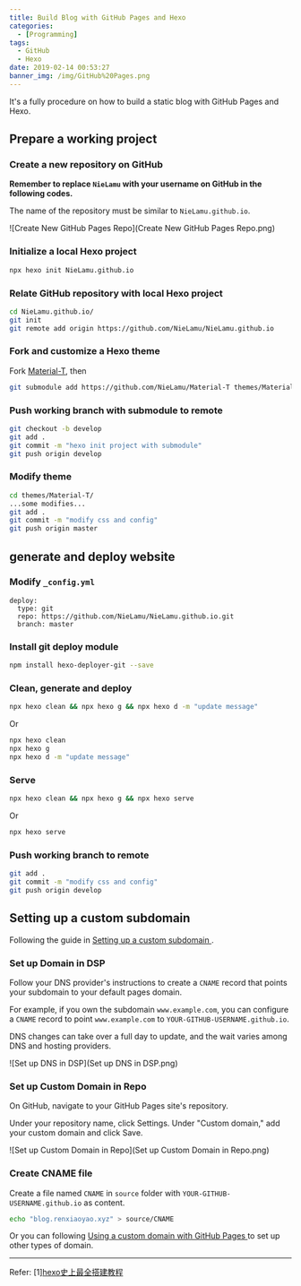 ```yaml
---
title: Build Blog with GitHub Pages and Hexo
categories:
  - [Programming]
tags:
  - GitHub
  - Hexo
date: 2019-02-14 00:53:27
banner_img: /img/GitHub%20Pages.png
---
```


It's a fully procedure on how to build a static blog with GitHub Pages and Hexo.

## Prepare a working project

### Create a new repository on GitHub

**Remember to replace `NieLamu` with your username on GitHub in the following codes.**

The name of the repository must be similar to `NieLamu.github.io`.

![Create New GitHub Pages Repo](Create New GitHub Pages Repo.png)

### Initialize a local Hexo project
```bash
npx hexo init NieLamu.github.io
```

### Relate GitHub repository with local Hexo project

```bash
cd NieLamu.github.io/
git init
git remote add origin https://github.com/NieLamu/NieLamu.github.io
```

### Fork and customize a Hexo theme

Fork [Material-T](https://github.com/invom/Material-T), then

```bash
git submodule add https://github.com/NieLamu/Material-T themes/Material-T
```

### Push working branch with submodule to remote

```bash
git checkout -b develop
git add .
git commit -m "hexo init project with submodule"
git push origin develop
```

### Modify theme 

```bash
cd themes/Material-T/
...some modifies...
git add .
git commit -m "modify css and config"
git push origin master
```

## generate and deploy website

### Modify `_config.yml`

```
deploy:
  type: git
  repo: https://github.com/NieLamu/NieLamu.github.io.git
  branch: master
```

### Install git deploy module

```bash
npm install hexo-deployer-git --save
```

### Clean, generate and deploy

```bash
npx hexo clean && npx hexo g && npx hexo d -m "update message"
```

Or

```bash
npx hexo clean
npx hexo g
npx hexo d -m "update message"
```

### Serve

```bash
npx hexo clean && npx hexo g && npx hexo serve
```

Or

```bash
npx hexo serve
```

### Push working branch to remote

```bash
git add .
git commit -m "modify css and config"
git push origin develop
```

## Setting up a custom subdomain

Following the guide in [Setting up a custom subdomain
](https://help.github.com/articles/setting-up-a-custom-subdomain/).

### Set up Domain in DSP

Follow your DNS provider's instructions to create a `CNAME` record that points your subdomain to your default pages domain. 

For example, if you own the subdomain `www.example.com`, you can configure a `CNAME` record to point `www.example.com` to `YOUR-GITHUB-USERNAME.github.io`. 

DNS changes can take over a full day to update, and the wait varies among DNS and hosting providers.

![Set up DNS in DSP](Set up DNS in DSP.png)

### Set up Custom Domain in Repo
On GitHub, navigate to your GitHub Pages site's repository.

Under your repository name, click Settings.
Under "Custom domain," add your custom domain and click Save.

![Set up Custom Domain in Repo](Set up Custom Domain in Repo.png)

### Create CNAME file
Create a file named `CNAME` in `source` folder with `YOUR-GITHUB-USERNAME.github.io` as content.

```bash
echo "blog.renxiaoyao.xyz" > source/CNAME
```

Or you can following [Using a custom domain with GitHub Pages
](https://help.github.com/articles/using-a-custom-domain-with-github-pages/) to set up other types of domain.

----

Refer:
[1][hexo史上最全搭建教程
](https://blog.csdn.net/sinat_37781304/article/details/82729029)